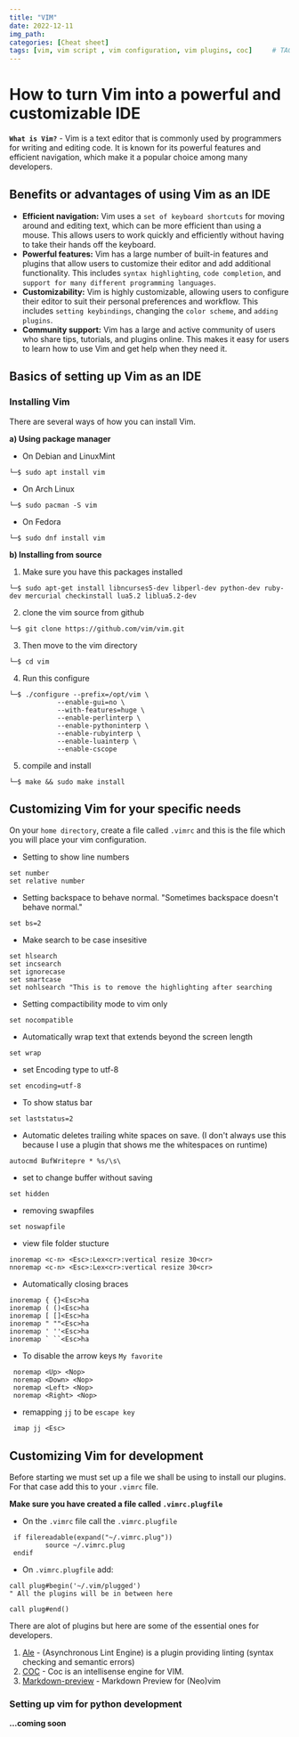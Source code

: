 ```yaml
---
title: "VIM"
date: 2022-12-11
img_path:
categories: [Cheat sheet]
tags: [vim, vim script , vim configuration, vim plugins, coc]     # TAG names should always be lowercase
---
```

# How to turn Vim into a powerful and customizable IDE

**`What is Vim?`** - Vim is a text editor that is commonly used by programmers for writing and editing code. It is known for its powerful features and efficient navigation, which make it a popular choice among many developers.

## Benefits or advantages of using Vim as an IDE
* **Efficient navigation:** Vim uses a `set of keyboard shortcuts` for moving around and editing text, which can be more efficient than using a mouse. This allows users to work quickly and efficiently without having to take their hands off the keyboard.
* **Powerful features:** Vim has a large number of built-in features and plugins that allow users to customize their editor and add additional functionality. This includes `syntax highlighting`, `code completion`, and `support for many different programming languages`.
* **Customizability:** Vim is highly customizable, allowing users to configure their editor to suit their personal preferences and workflow. This includes `setting keybindings`, changing the `color scheme`, and `adding plugins`.
* **Community support:** Vim has a large and active community of users who share tips, tutorials, and plugins online. This makes it easy for users to learn how to use Vim and get help when they need it.

## Basics of setting up Vim as an IDE
### Installing Vim
There are several ways of how you can install Vim.

**a) Using package manager**
* On Debian and LinuxMint
```shell
└─$ sudo apt install vim 
```
* On Arch Linux
```shell
└─$ sudo pacman -S vim
```
* On Fedora
```shell
└─$ sudo dnf install vim
```

**b) Installing from source**

1. Make sure you have this packages installed
```shell
└─$ sudo apt-get install libncurses5-dev libperl-dev python-dev ruby-dev mercurial checkinstall lua5.2 liblua5.2-dev
```
2. clone the vim source from github
```shell
└─$ git clone https://github.com/vim/vim.git
```
3. Then move to the vim directory
```shell
└─$ cd vim
```
4. Run this configure
```shell
└─$ ./configure --prefix=/opt/vim \
            --enable-gui=no \
            --with-features=huge \
            --enable-perlinterp \
            --enable-pythoninterp \
            --enable-rubyinterp \
            --enable-luainterp \
            --enable-cscope
```
5. compile and install
```shell
└─$ make && sudo make install
```

## Customizing Vim for your specific needs
On your `home directory`, create a file called `.vimrc` and this is the file which you will place your vim configuration.
* Setting to show line numbers
```vim
set number
set relative number 
```
* Setting backspace to behave normal. "Sometimes backspace doesn't behave normal."
```vim
set bs=2
```
* Make search to be case insesitive
```vim
set hlsearch
set incsearch
set ignorecase
set smartcase
set nohlsearch "This is to remove the highlighting after searching
```
* Setting compactibility mode to vim only
```vim
set nocompatible
```
* Automatically wrap text that extends beyond the screen length
```vim
set wrap
```
* set Encoding type to utf-8 
```vim
set encoding=utf-8
```
* To show status bar
```vim
set laststatus=2
```
* Automatic deletes trailing white spaces on save. (I don't always use this because I use a plugin that shows me the whitespaces on runtime)
```vim
autocmd BufWritepre * %s/\s\
```
* set to change buffer without saving
```vim
set hidden
```
* removing swapfiles
```vim
set noswapfile
```
* view file folder stucture
```vim
inoremap <c-n> <Esc>:Lex<cr>:vertical resize 30<cr>
nnoremap <c-n> <Esc>:Lex<cr>:vertical resize 30<cr>
```
* Automatically closing braces
```vim
inoremap { {}<Esc>ha
inoremap ( ()<Esc>ha
inoremap [ []<Esc>ha
inoremap " ""<Esc>ha
inoremap ' ''<Esc>ha
inoremap ` ``<Esc>ha
```
* To disable the arrow keys `My favorite`
```vim
 noremap <Up> <Nop>
 noremap <Down> <Nop>
 noremap <Left> <Nop>
 noremap <Right> <Nop>
```
* remapping `jj` to be `escape key`
```vim
 imap jj <Esc>
```
## Customizing Vim for development
Before starting we must set up a file we shall be using to install our plugins. For that case add this to your `.vimrc` file.

**Make sure you have created a file called `.vimrc.plugfile`**
* On the `.vimrc` file call the `.vimrc.plugfile`
```vim
 if filereadable(expand("~/.vimrc.plug"))
         source ~/.vimrc.plug
 endif
```
* On `.vimrc.plugfile` add:

```vim
call plug#begin('~/.vim/plugged')
" All the plugins will be in between here

call plug#end()
```

There are alot of plugins but here are some of the essential ones for developers.
1. [Ale](https://github.com/dense-analysis/ale) - (Asynchronous Lint Engine) is a plugin providing linting (syntax checking and semantic errors)
2. [COC](https://github.com/neoclide/coc.nvim) - Coc is an intellisense engine for VIM.
3. [Markdown-preview](https://github.com/iamcco/markdown-preview.nvim) - Markdown Preview for (Neo)vim
### Setting up vim for python development
**...coming soon**
